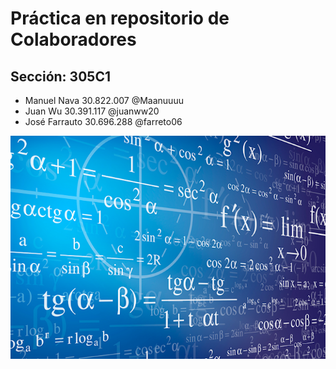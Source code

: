 # **Práctica en repositorio de Colaboradores**
## Sección: 305C1

* Manuel Nava 30.822.007 @Maanuuuu
* Juan Wu 30.391.117 @juanww20
* José Farrauto 30.696.288 @farreto06

<center><img src="calculo_numerico.png"></center>